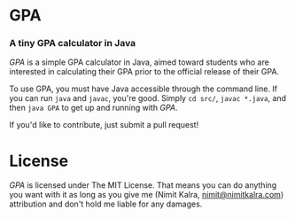 # GPA
### A tiny GPA calculator in Java

*GPA* is a simple GPA calculator in Java, aimed toward students who are interested in calculating their GPA prior to the official release of their GPA.

To use GPA, you must have Java accessible through the command line. If you can run `java` and `javac`, you're good. Simply `cd src/`, `javac *.java`, and then `java GPA` to get up and running with *GPA*.

If you'd like to contribute, just submit a pull request!

# License
*GPA* is licensed under The MIT License. That means you can do anything you want with it as long as you give me (Nimit Kalra, <nimit@nimitkalra.com>) attribution and don't hold me liable for any damages.

